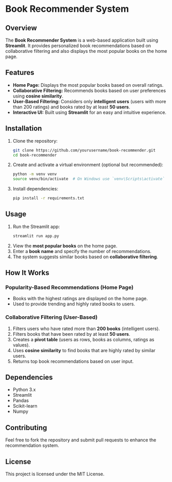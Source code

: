 # Book Recommender System

## Overview
The **Book Recommender System** is a web-based application built using **Streamlit**. It provides personalized book recommendations based on collaborative filtering and also displays the most popular books on the home page.

## Features
- **Home Page:** Displays the most popular books based on overall ratings.
- **Collaborative Filtering:** Recommends books based on user preferences using **cosine similarity**.
- **User-Based Filtering:** Considers only **intelligent users** (users with more than 200 ratings) and books rated by at least **50 users**.
- **Interactive UI:** Built using **Streamlit** for an easy and intuitive experience.

## Installation
1. Clone the repository:
   ```bash
   git clone https://github.com/yourusername/book-recommender.git
   cd book-recommender
   ```
2. Create and activate a virtual environment (optional but recommended):
   ```bash
   python -m venv venv
   source venv/bin/activate  # On Windows use `venv\Scripts\activate`
   ```
3. Install dependencies:
   ```bash
   pip install -r requirements.txt
   ```

## Usage
1. Run the Streamlit app:
   ```bash
   streamlit run app.py
   ```
2. View the **most popular books** on the home page.
3. Enter a **book name** and specify the number of recommendations.
4. The system suggests similar books based on **collaborative filtering**.

## How It Works
### Popularity-Based Recommendations (Home Page)
- Books with the highest ratings are displayed on the home page.
- Used to provide trending and highly rated books to users.

### Collaborative Filtering (User-Based)
1. Filters users who have rated more than **200 books** (intelligent users).
2. Filters books that have been rated by at least **50 users**.
3. Creates a **pivot table** (users as rows, books as columns, ratings as values).
4. Uses **cosine similarity** to find books that are highly rated by similar users.
5. Returns top book recommendations based on user input.

## Dependencies
- Python 3.x
- Streamlit
- Pandas
- Scikit-learn
- Numpy

## Contributing
Feel free to fork the repository and submit pull requests to enhance the recommendation system.

## License
This project is licensed under the MIT License.

